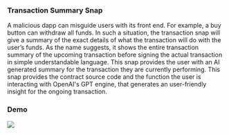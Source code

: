 ###  Transaction Summary Snap
A malicious dapp can misguide users with its front end. For example, a buy button can withdraw all funds. In such a situation, the transaction snap will give a summary of the exact details of what the transaction will do with the user’s funds. As the name suggests, it shows the entire transaction summary of the upcoming transaction before signing the actual transaction in simple understandable language. This snap provides the user with an AI generated summary for the transaction they are currently performing. This snap provides the contract source code and the function the user is interacting with OpenAI's GPT engine, that generates an user-friendly insight for the ongoing transaction.
<br>
### Demo
<img src = "/assets/summary.gif">
<br>
